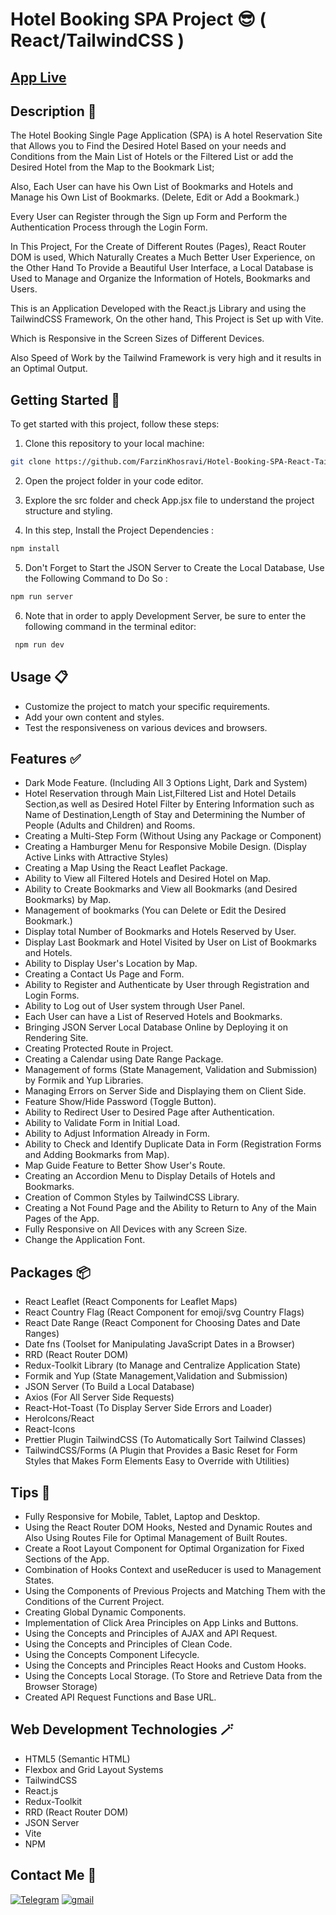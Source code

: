 # Hotel Booking SPA Project 😎 ( React/TailwindCSS )

## [App Live](https://hotel-booking-spa.netlify.app/)

## Description 📝

The Hotel Booking Single Page Application (SPA) is A hotel Reservation Site that Allows you to Find the Desired Hotel Based on your needs and Conditions from the Main List of Hotels or the Filtered List or add the Desired Hotel from the Map to the Bookmark List;

Also, Each User can have his Own List of Bookmarks and Hotels and Manage his Own List of Bookmarks. (Delete, Edit or Add a Bookmark.)

Every User can Register through the Sign up Form and Perform the Authentication Process through the Login Form.

In This Project, For the Create of Different Routes (Pages), React Router DOM is used, Which Naturally Creates a Much Better User Experience, on the Other Hand
To Provide a Beautiful User Interface, a Local Database is Used to Manage and Organize the Information of Hotels, Bookmarks and Users.

This is an Application Developed with the React.js Library and using the TailwindCSS Framework,
On the other hand, This Project is Set up with Vite.

Which is Responsive in the Screen Sizes of Different Devices.

Also Speed of Work by the Tailwind Framework is very high and it results in an Optimal Output.

## Getting Started 🚀

To get started with this project, follow these steps:

1. Clone this repository to your local machine:

```bash
git clone https://github.com/FarzinKhosravi/Hotel-Booking-SPA-React-TailwindCSS.git

```

2. Open the project folder in your code editor.

3. Explore the src folder and check App.jsx file to understand the project structure and styling.

4. In this step, Install the Project Dependencies :

```bash
npm install
```

5. Don't Forget to Start the JSON Server to Create the Local Database, Use the Following Command to Do So :

```bash
npm run server
```

6. Note that in order to apply Development Server, be sure to enter the following command in the terminal editor:

```bash
 npm run dev
```

## Usage 📋

- Customize the project to match your specific requirements.
- Add your own content and styles.
- Test the responsiveness on various devices and browsers.

## Features ✅

- Dark Mode Feature. (Including All 3 Options Light, Dark and System)
- Hotel Reservation through Main List,Filtered List and Hotel Details Section,as well as Desired Hotel Filter by Entering Information such as Name of Destination,Length of Stay and Determining the Number of People (Adults and Children) and Rooms.
- Creating a Multi-Step Form (Without Using any Package or Component)
- Creating a Hamburger Menu for Responsive Mobile Design. (Display Active Links with Attractive Styles)
- Creating a Map Using the React Leaflet Package.
- Ability to View all Filtered Hotels and Desired Hotel on Map.
- Ability to Create Bookmarks and View all Bookmarks (and Desired Bookmarks) by Map.
- Management of bookmarks (You can Delete or Edit the Desired Bookmark.)
- Display total Number of Bookmarks and Hotels Reserved by User.
- Display Last Bookmark and Hotel Visited by User on List of Bookmarks and Hotels.
- Ability to Display User's Location by Map.
- Creating a Contact Us Page and Form.
- Ability to Register and Authenticate by User through Registration and Login Forms.
- Ability to Log out of User system through User Panel.
- Each User can have a List of Reserved Hotels and Bookmarks.
- Bringing JSON Server Local Database Online by Deploying it on Rendering Site.
- Creating Protected Route in Project.
- Creating a Calendar using Date Range Package.
- Management of forms (State Management, Validation and Submission) by Formik and Yup Libraries.
- Managing Errors on Server Side and Displaying them on Client Side.
- Feature Show/Hide Password (Toggle Button).
- Ability to Redirect User to Desired Page after Authentication.
- Ability to Validate Form in Initial Load.
- Ability to Adjust Information Already in Form.
- Ability to Check and Identify Duplicate Data in Form (Registration Forms and Adding Bookmarks from Map).
- Map Guide Feature to Better Show User's Route.
- Creating an Accordion Menu to Display Details of Hotels and Bookmarks.
- Creation of Common Styles by TailwindCSS Library.
- Creating a Not Found Page and the Ability to Return to Any of the Main Pages of the App.
- Fully Responsive on All Devices with any Screen Size.
- Change the Application Font.

## Packages 📦

- React Leaflet (React Components for Leaflet Maps)
- React Country Flag (React Component for emoji/svg Country Flags)
- React Date Range (React Component for Choosing Dates and Date Ranges)
- Date fns (Toolset for Manipulating JavaScript Dates in a Browser)
- RRD (React Router DOM)
- Redux-Toolkit Library (to Manage and Centralize Application State)
- Formik and Yup (State Management,Validation and Submission)
- JSON Server (To Build a Local Database)
- Axios (For All Server Side Requests)
- React-Hot-Toast (To Display Server Side Errors and Loader)
- HeroIcons/React
- React-Icons
- Prettier Plugin TailwindCSS (To Automatically Sort Tailwind Classes)
- TailwindCSS/Forms (A Plugin that Provides a Basic Reset for Form Styles that Makes Form Elements Easy to Override with Utilities)

## Tips 📌

- Fully Responsive for Mobile, Tablet, Laptop and Desktop.
- Using the React Router DOM Hooks, Nested and Dynamic Routes and Also Using Routes File for Optimal Management of Built Routes.
- Create a Root Layout Component for Optimal Organization for Fixed Sections of the App.
- Combination of Hooks Context and useReducer is used to Management States.
- Using the Components of Previous Projects and Matching Them with the Conditions of the Current Project.
- Creating Global Dynamic Components.
- Implementation of Click Area Principles on App Links and Buttons.
- Using the Concepts and Principles of AJAX and API Request.
- Using the Concepts and Principles of Clean Code.
- Using the Concepts Component Lifecycle.
- Using the Concepts and Principles React Hooks and Custom Hooks.
- Using the Concepts Local Storage. (To Store and Retrieve Data from the Browser Storage)
- Created API Request Functions and Base URL.

## Web Development Technologies 🪄

- HTML5 (Semantic HTML)
- Flexbox and Grid Layout Systems
- TailwindCSS
- React.js
- Redux-Toolkit
- RRD (React Router DOM)
- JSON Server
- Vite
- NPM

## Contact Me 📧

<p>
<a href="https://t.me/Farzin_KHI" target="_blank"><img alt="Telegram" src="https://img.shields.io/badge/Telegram-%230077B5.svg?&style=for-the-badge&logo=telegram&logoColor=white" /></a> <a href="mailto:khosravii.farzin@gmail.com" target="_blank"><img alt="gmail" src="https://img.shields.io/badge/Gmail-%2312100E.svg?&style=for-the-badge&logo=gmail&logoColor=white" /></a>

</p>
